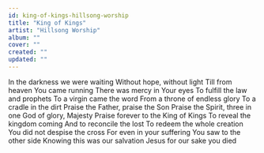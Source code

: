 ```yaml
---
id: king-of-kings-hillsong-worship
title: "King of Kings"
artist: "Hillsong Worship"
album: ""
cover: ""
created: ""
updated: ""
---
```


In the darkness we were waiting
Without hope, without light
Till from heaven You came running
There was mercy in Your eyes
To fulfill the law and prophets
To a virgin came the word
From a throne of endless glory
To a cradle in the dirt
Praise the Father, praise the Son
Praise the Spirit, three in one
God of glory, Majesty
Praise forever to the King of Kings
To reveal the kingdom coming
And to reconcile the lost
To redeem the whole creation
You did not despise the cross
For even in your suffering
You saw to the other side
Knowing this was our salvation
Jesus for our sake you died